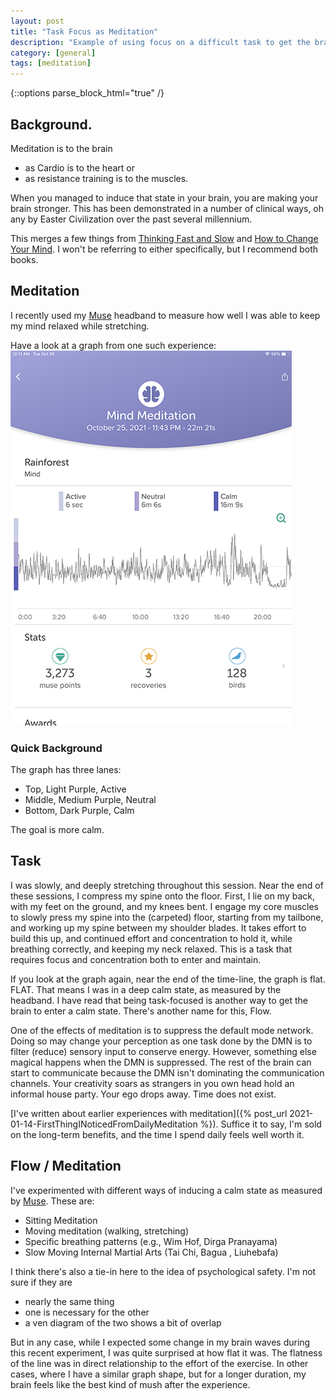 ```yaml
---
layout: post
title: "Task Focus as Meditation"
description: "Example of using focus on a difficult task to get the brain into a calm state."
category: [general]
tags: [meditation]
---
```


{::options parse_block_html="true" /}
## Background.

Meditation is to the brain 
* as Cardio is to the heart or 
* as resistance training is to the muscles. 

When you managed to induce that state in your brain, you are making your brain stronger. This has been demonstrated
in a number of clinical ways, oh any by Easter Civilization over the past several millennium. 

This merges a few things
from [Thinking Fast and Slow](https://www.amazon.com/Thinking-Fast-Slow-Daniel-Kahneman-ebook-dp-B00555X8OA/dp/B00555X8OA/ref=mt_other?_encoding=UTF8&me=&qid=)
and [How to Change Your Mind](https://www.amazon.com/Change-Your-Mind-Consciousness-Transcendence-ebook/dp/B076GPJXWZ/ref=sr_1_1?crid=2LIQ9AVXZ6MWE&dchild=1&keywords=how+to+change+your+mind&qid=1635292656&s=digital-text&sprefix=how+to+change+your%2Cdigital-text%2C207&sr=1-1.).
I won't be referring to either specifically, but I recommend both books.

## Meditation 
I recently used my [Muse](https://choosemuse.com/) headband to measure how well I was able to keep my mind relaxed
while stretching.

Have a look at a graph from one such experience:
![Meditation while Sretching](/assets/images/MeditationWhileStretching.png)

### Quick Background
The graph has three lanes: 
* Top, Light Purple, Active
* Middle, Medium Purple, Neutral
* Bottom, Dark Purple, Calm

The goal is more calm.

## Task

I was slowly, and deeply stretching throughout this session. Near the end of these sessions, I compress my spine onto 
the floor. First, I lie on my back, with my feet on the ground, and my knees bent. I engage my core muscles to slowly 
press my spine into the (carpeted) floor, starting from my tailbone, and working up my spine between my shoulder blades.
It takes effort to build this up, and continued effort and concentration to hold it, while breathing correctly, and 
keeping my neck relaxed. This is a task that requires focus and concentration both to enter and maintain.

If you look at the graph again, near the end of the time-line, the graph is flat. FLAT. That means I was in a deep
calm state, as measured by the headband. I have read that being task-focused is another way to get the brain to 
enter a calm state. There's another name for this, Flow.

One of the effects of meditation is to suppress the default mode network. Doing so may change your perception as one 
task done by the DMN is to filter (reduce) sensory input to conserve energy. However, something else magical happens 
when the DMN is suppressed. The rest of the brain can start to communicate because the DMN isn't dominating the 
communication channels. Your creativity soars as strangers in you own head hold an informal house party. 
Your ego drops away. Time does not exist.

[I've written about earlier experiences with meditation]({% post_url 2021-01-14-FirstThingINoticedFromDailyMeditation %}).
Suffice it to say, I'm sold on the long-term benefits, and the time I spend daily feels well worth it.

## Flow / Meditation

I've experimented with different ways of inducing a calm state as measured by [Muse](https://choosemuse.com/). These
are:
* Sitting Meditation
* Moving meditation (walking, stretching)
* Specific breathing patterns (e.g., Wim Hof, Dirga Pranayama)
* Slow Moving Internal Martial Arts (Tai Chi, Bagua , Liuhebafa)

I think there's also a tie-in here to the idea of psychological safety. I'm not sure if they are
* nearly the same thing
* one is necessary for the other
* a ven diagram of the two shows a bit of overlap

But in any case, while I expected some change in my brain waves during this recent experiment, I was quite surprised at
how flat it was. The flatness of the line was in direct relationship to the effort of the exercise. In other cases, 
where I have a similar graph shape, but for a longer duration, my brain feels like the best kind of mush after the 
experience. 
